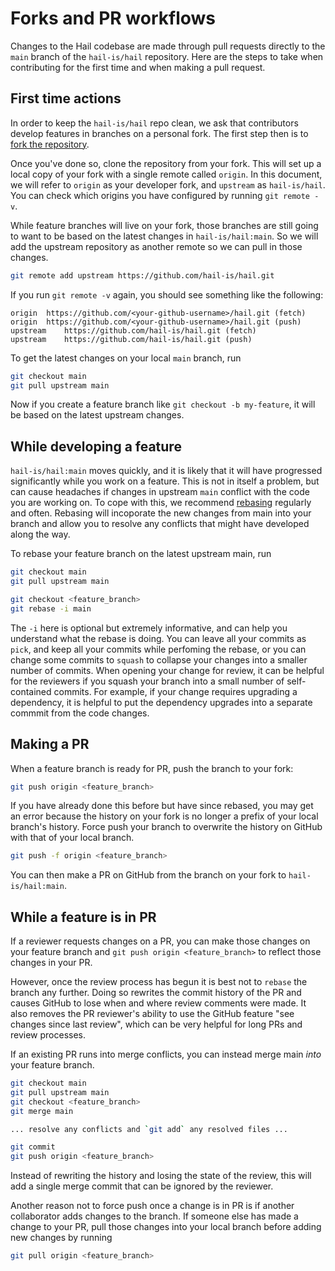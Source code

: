 # Forks and PR workflows

Changes to the Hail codebase are made through pull requests directly to the
`main` branch of the `hail-is/hail` repository. Here are the steps to
take when contributing for the first time and when making a pull request.


## First time actions

In order to keep the `hail-is/hail` repo clean, we ask that contributors develop
features in branches on a personal fork. The first step then is to [fork
the repository](https://github.com/hail-is/hail/fork).

Once you've done so, clone the repository from your fork. This will set up a
local copy of your fork with a single remote called `origin`. In this document,
we will refer to `origin` as your developer fork, and `upstream` as `hail-is/hail`.
You can check which origins you have configured by running `git remote -v`.

While feature branches will live on your fork, those branches are still going to want
to be based on the latest changes in `hail-is/hail:main`. So we will add the
upstream repository as another remote so we can pull in those changes.

```bash
git remote add upstream https://github.com/hail-is/hail.git
```

If you run `git remote -v` again, you should see something like the following:

```
origin	https://github.com/<your-github-username>/hail.git (fetch)
origin	https://github.com/<your-github-username>/hail.git (push)
upstream	https://github.com/hail-is/hail.git (fetch)
upstream	https://github.com/hail-is/hail.git (push)
```

To get the latest changes on your local `main` branch, run

```bash
git checkout main
git pull upstream main
```

Now if you create a feature branch like `git checkout -b my-feature`, it will
be based on the latest upstream changes.


## While developing a feature

`hail-is/hail:main` moves quickly, and it is likely that it will have progressed
significantly while you work on a feature. This is not in itself a problem,
but can cause headaches if changes in upstream `main` conflict with the code you
are working on. To cope with this, we recommend [rebasing](https://git-scm.com/docs/git-rebase#_description)
regularly and often. Rebasing will incoporate the new changes from main into your
branch and allow you to resolve any conflicts that might have developed along the
way.

To rebase your feature branch on the latest upstream main, run

```bash
git checkout main
git pull upstream main

git checkout <feature_branch>
git rebase -i main
```

The `-i` here is optional but extremely informative, and can help you understand
what the rebase is doing. You can leave all your commits as `pick`, and keep
all your commits while perfoming the rebase, or you can change some commits to
`squash` to collapse your changes into a smaller number of commits. When opening
your change for review, it can be helpful for the reviewers if you squash your
branch into a small number of self-contained commits. For example, if your change
requires upgrading a dependency, it is helpful to put the dependency upgrades
into a separate commmit from the code changes.


## Making a PR

When a feature branch is ready for PR, push the branch to your fork:

```bash
git push origin <feature_branch>
```

If you have already done this before but have since rebased, you may get
an error because the history on your fork is no longer a prefix of your local
branch's history. Force push your branch to overwrite the history on GitHub
with that of your local branch.

```bash
git push -f origin <feature_branch>
```

You can then make a PR on GitHub from the branch on your fork to `hail-is/hail:main`.


## While a feature is in PR

If a reviewer requests changes on a PR, you can make those changes on
your feature branch and `git push origin <feature_branch>` to reflect those
changes in your PR.

However, once the review process has begun it is best not to `rebase` the branch
any further. Doing so rewrites the commit history of the PR and causes GitHub to lose
when and where review comments were made. It also removes the PR reviewer's ability
to use the GitHub feature "see changes since last review", which can be very
helpful for long PRs and review processes.

If an existing PR runs into merge conflicts, you can instead merge main *into* your
feature branch.

```bash
git checkout main
git pull upstream main
git checkout <feature_branch>
git merge main

... resolve any conflicts and `git add` any resolved files ...

git commit
git push origin <feature_branch>
```

Instead of rewriting the history and losing the state of the review, this will
add a single merge commit that can be ignored by the reviewer.

Another reason not to force push once a change is in PR is if another collaborator
adds changes to the branch. If someone else has made a change to your PR, pull
those changes into your local branch before adding new changes by running

```bash
git pull origin <feature_branch>
```
